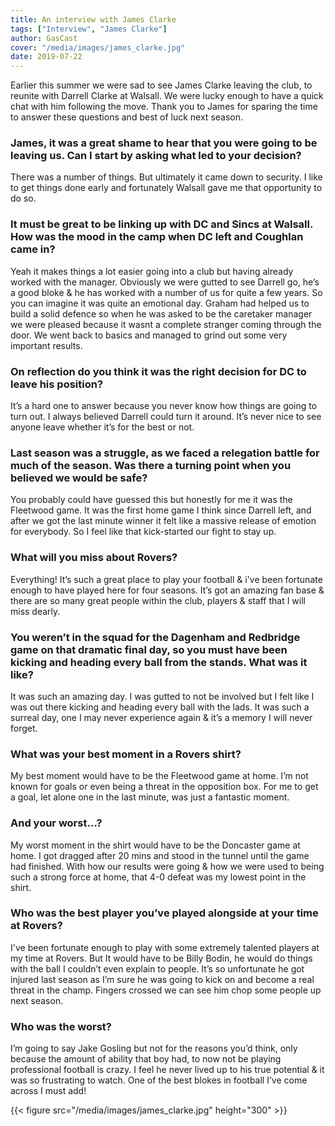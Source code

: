 ```yaml
---
title: An interview with James Clarke
tags: ["Interview", "James Clarke"]
author: GasCast
cover: "/media/images/james_clarke.jpg"
date: 2019-07-22
---
```


Earlier this summer we were sad to see James Clarke leaving the club, to reunite with Darrell Clarke at Walsall. We were lucky enough to have a quick chat with him following the move. Thank you to James for sparing the time to answer these questions and best of luck next season.

<!--more-->

### James, it was a great shame to hear that you were going to be leaving us. Can I start by asking what led to your decision?

There was a number of things. But ultimately it came down to security. I like to get things done early and fortunately Walsall gave me that opportunity to do so. 

### It must be great to be linking up with DC and Sincs at Walsall. How was the mood in the camp when DC left and Coughlan came in?

Yeah it makes things a lot easier going into a club but having already worked with the manager. Obviously we were gutted to see Darrell go, he’s a good bloke & he has worked with a number of us for quite a few years. So you can imagine it was quite an emotional day. Graham had helped us to build a solid defence so when he was asked to be the caretaker manager we were pleased because it wasnt a complete stranger coming through the door. We went back to basics and managed to grind out some very important results. 

### On reflection do you think it was the right decision for DC to leave his position?

It’s a hard one to answer because you never know how things are going to turn out. I always believed Darrell could turn it around. It’s never nice to see anyone leave whether it’s for the best or not.

### Last season was a struggle, as we faced a relegation battle for much of the season. Was there a turning point when you believed we would be safe?

You probably could have guessed this but honestly for me it was the Fleetwood game. It was the first home game I think since Darrell left, and after we got the last minute winner it felt like a massive release of emotion for everybody. So I feel like that kick-started our fight to stay up. 

###  What will you miss about Rovers?

Everything! It’s such a great place to play your football & i've been fortunate enough to have played here for four seasons. It’s got an amazing fan base & there are so many great people within the club, players & staff that I will miss dearly. 

### You weren’t in the squad for the Dagenham and Redbridge game on that dramatic final day, so you must have been kicking and heading every ball from the stands. What was it like?

It was such an amazing day. I was gutted to not be involved but I felt like I was out there kicking and heading every ball with the lads. It was such a surreal day, one I may never experience again & it’s a memory I will never forget. 

### What was your best moment in a Rovers shirt?

My best moment would have to be the Fleetwood game at home. I’m not known for goals or even being a threat in the opposition box. For me to get a goal, let alone one in the last minute, was just a fantastic moment. 

### And your worst…?

My worst moment in the shirt would have to be the Doncaster game at home. I got dragged after 20 mins and stood in the tunnel until the game had finished. With how our results were going & how we were used to being such a strong force at home, that 4-0 defeat was my lowest point in the shirt. 

### Who was the best player you’ve played alongside at your time at Rovers?

I've been fortunate enough to play with some extremely talented players at my time at Rovers. But It would have to be Billy Bodin, he would do things with the ball I couldn’t even explain to people. It’s so unfortunate he got injured last season as I’m sure he was going to kick on and become a real threat in the champ. Fingers crossed we can see him chop some people up next season. 

### Who was the worst?

I’m going to say Jake Gosling but not for the reasons you’d think, only because the amount of ability that boy had, to now not be playing professional football is crazy. I feel he never lived up to his true potential & it was so frustrating to watch. One of the best blokes in football I’ve come across I must add!

{{< figure src="/media/images/james_clarke.jpg" height="300" >}}


<script async src="//pagead2.googlesyndication.com/pagead/js/adsbygoogle.js"></script>
<!-- GasCast Blog Ad -->
<ins class="adsbygoogle"
     style="display:block"
     data-ad-client="ca-pub-8805482732507166"
     data-ad-slot="7113725307"
     data-ad-format="auto"
     data-full-width-responsive="true"></ins>
<script>
(adsbygoogle = window.adsbygoogle || []).push({});
</script>
